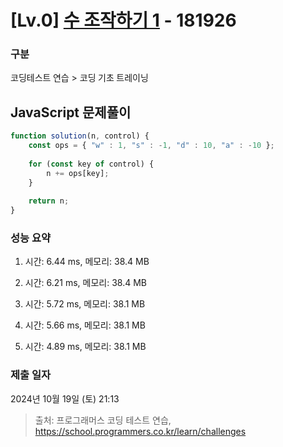 # [Lv.0] [수 조작하기 1](https://school.programmers.co.kr/learn/courses/30/lessons/181926?language=javascript) - 181926 

### 구분

코딩테스트 연습 > 코딩 기초 트레이닝

## JavaScript 문제풀이

```js
function solution(n, control) {
    const ops = { "w" : 1, "s" : -1, "d" : 10, "a" : -10 };
    
    for (const key of control) {
        n += ops[key];
    }
    
    return n;    
}

```

### 성능 요약

1. 시간: 6.44 ms, 메모리: 38.4 MB

2. 시간: 6.21 ms, 메모리: 38.4 MB
3. 시간: 5.72 ms, 메모리: 38.1 MB
4. 시간: 5.66 ms, 메모리: 38.1 MB
5. 시간: 4.89 ms, 메모리: 38.1 MB

### 제출 일자

2024년 10월 19일 (토) 21:13

> 출처: 프로그래머스 코딩 테스트 연습, https://school.programmers.co.kr/learn/challenges